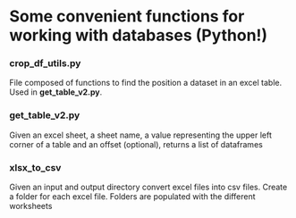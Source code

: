 # Some convenient functions for working with databases (Python!)

### crop_df_utils.py

File composed of functions to find the position a dataset in an excel table. Used in **get_table_v2.py**.

### get_table_v2.py

Given an excel sheet, a sheet name, a value representing the upper left corner of a table and an offset (optional), returns a list of dataframes

### xlsx_to_csv

Given an input and output directory convert excel files into csv files. Create a folder for each excel file. Folders are populated with the different worksheets
